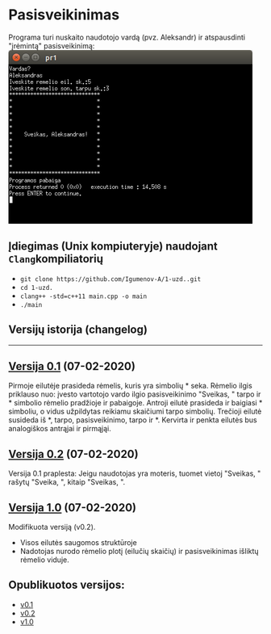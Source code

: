 # Pasisveikinimas
Programa turi nuskaito naudotojo vardą (pvz. Aleksandr) ir atspausdinti "įrėmintą" pasisveikinimą:
![](1.png)

## Įdiegimas (Unix kompiuteryje) naudojant `Clang`kompiliatorių 

- `git clone https://github.com/Igumenov-A/1-uzd..git`
- `cd 1-uzd.`
- `clang++ -std=c++11 main.cpp -o main`
- `./main`

## Versijų istorija (changelog)

---

## [Versija 0.1](https://github.com/Igumenov-A/1-uzd./tree/v0.1) (07-02-2020)
Pirmoje eilutėje prasideda rėmelis, kuris yra simbolių * seka.
Rėmelio ilgis priklauso nuo: įvesto vartotojo vardo ilgio pasisveikinimo "Sveikas, " tarpo ir \* simbolio rėmelio pradžioje ir pabaigoje.
Antroji eilutė prasideda ir baigiasi \* simboliu, o vidus užpildytas reikiamu skaičiumi tarpo simbolių. 
Trečioji eilutė susideda iš \*, tarpo, pasisveikinimo, tarpo ir \*. 
Kervirta ir penkta eilutės bus analogiškos antrąjai ir pirmąjąi. 

## [Versija 0.2](https://github.com/Igumenov-A/1-uzd./tree/v0.2) (07-02-2020)
Versija 0.1 praplesta:
Jeigu naudotojas yra moteris, tuomet vietoj "Sveikas, " rašytų "Sveika, ", kitaip "Sveikas, ".  

## [Versija 1.0](https://github.com/Igumenov-A/1-uzd./tree/v1.0) (07-02-2020)
Modifikuota versiją (v0.2).
* Visos eilutės saugomos struktūroje
* Nadotojas nurodo rėmelio plotį (eilučių skaičių) ir pasisveikinimas išliktų rėmelio viduje. 


## Opublikuotos versijos:
- [v0.1](https://github.com/Igumenov-A/1-uzd./releases/tag/v0.1)
- [v0.2](https://github.com/Igumenov-A/1-uzd./releases/tag/v0.2)
- [v1.0](https://github.com/Igumenov-A/1-uzd./releases/tag/v1.0)
